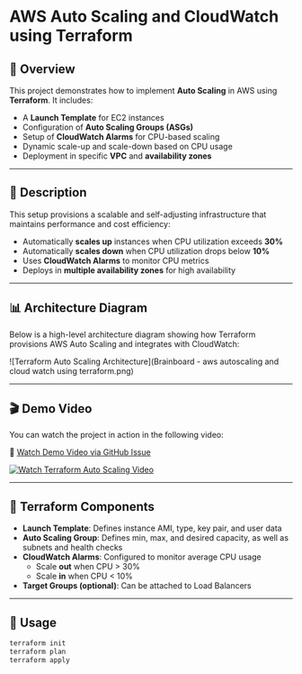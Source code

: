 # AWS Auto Scaling and CloudWatch using Terraform

## 📘 Overview

This project demonstrates how to implement **Auto Scaling** in AWS using **Terraform**. It includes:

- A **Launch Template** for EC2 instances  
- Configuration of **Auto Scaling Groups (ASGs)**  
- Setup of **CloudWatch Alarms** for CPU-based scaling  
- Dynamic scale-up and scale-down based on CPU usage  
- Deployment in specific **VPC** and **availability zones**

---

## 🧱 Description

This setup provisions a scalable and self-adjusting infrastructure that maintains performance and cost efficiency:

- Automatically **scales up** instances when CPU utilization exceeds **30%**
- Automatically **scales down** when CPU utilization drops below **10%**
- Uses **CloudWatch Alarms** to monitor CPU metrics
- Deploys in **multiple availability zones** for high availability

---

## 📊 Architecture Diagram

Below is a high-level architecture diagram showing how Terraform provisions AWS Auto Scaling and integrates with CloudWatch:

![Terraform Auto Scaling Architecture](Brainboard - aws autoscaling and cloud watch using terraform.png)

---

## 🎬 Demo Video

You can watch the project in action in the following video:

🔗 [Watch Demo Video via GitHub Issue](https://github.com/user-attachments/assets/5bfb29d7-8924-4bee-b7d2-7901d8b2e26d)

[![Watch Terraform Auto Scaling Video](Brainboard-aws-autoscaling-and-cloud-watch-using-terraform.png)](https://github.com/user-attachments/assets/5bfb29d7-8924-4bee-b7d2-7901d8b2e26d)

---

## 🧩 Terraform Components

- **Launch Template**: Defines instance AMI, type, key pair, and user data  
- **Auto Scaling Group**: Defines min, max, and desired capacity, as well as subnets and health checks  
- **CloudWatch Alarms**: Configured to monitor average CPU usage  
  - Scale **out** when CPU > 30%  
  - Scale **in** when CPU < 10%  
- **Target Groups (optional)**: Can be attached to Load Balancers

---

## 🚀 Usage

```bash
terraform init
terraform plan
terraform apply

